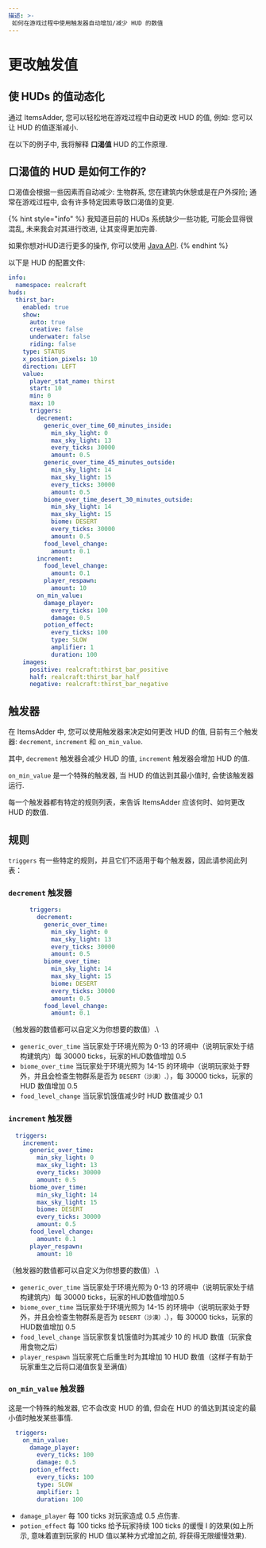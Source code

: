 ```yaml
---
描述: >-
 如何在游戏过程中使用触发器自动增加/减少 HUD 的数值
---
```


# 更改触发值

## 使 HUDs 的值动态化

通过 ItemsAdder, 您可以轻松地在游戏过程中自动更改 HUD 的值, 例如: 您可以让 HUD 的值逐渐减小.

在以下的例子中, 我将解释 **口渴值** HUD 的工作原理.

## 口渴值的 HUD 是如何工作的?

口渴值会根据一些因素而自动减少: 生物群系, 您在建筑内休憩或是在户外探险; 
通常在游戏过程中, 会有许多特定因素导致口渴值的变更.

{% hint style="info" %}
我知道目前的 HUDs 系统缺少一些功能, 可能会显得很混乱, 未来我会对其进行改进, 让其变得更加完善.

如果你想对HUD进行更多的操作, 你可以使用 [Java API](../../../developers/java-api/).
{% endhint %}

以下是 HUD 的配置文件:

```yaml
info:
  namespace: realcraft
huds:
  thirst_bar:
    enabled: true
    show:
      auto: true
      creative: false
      underwater: false
      riding: false
    type: STATUS
    x_position_pixels: 10
    direction: LEFT
    value:
      player_stat_name: thirst
      start: 10
      min: 0
      max: 10
      triggers:
        decrement:
          generic_over_time_60_minutes_inside:
            min_sky_light: 0
            max_sky_light: 13
            every_ticks: 30000
            amount: 0.5
          generic_over_time_45_minutes_outside:
            min_sky_light: 14
            max_sky_light: 15
            every_ticks: 30000
            amount: 0.5
          biome_over_time_desert_30_minutes_outside:
            min_sky_light: 14
            max_sky_light: 15
            biome: DESERT
            every_ticks: 30000
            amount: 0.5
          food_level_change:
            amount: 0.1
        increment:
          food_level_change:
            amount: 0.1
          player_respawn:
            amount: 10
        on_min_value:
          damage_player:
            every_ticks: 100
            damage: 0.5
          potion_effect:
            every_ticks: 100
            type: SLOW
            amplifier: 1
            duration: 100
    images:
      positive: realcraft:thirst_bar_positive
      half: realcraft:thirst_bar_half
      negative: realcraft:thirst_bar_negative

```

## 触发器

在 ItemsAdder 中, 您可以使用触发器来决定如何更改 HUD 的值, 目前有三个触发器: `decrement`, `increment` 和 `on_min_value`.

其中, `decrement` 触发器会减少 HUD 的值, `increment` 触发器会增加 HUD 的值.

`on_min_value` 是一个特殊的触发器, 当 HUD 的值达到其最小值时, 会使该触发器运行.

每一个触发器都有特定的规则列表，来告诉 ItemsAdder 应该何时、如何更改 HUD 的数值.

## 规则

`triggers` 有一些特定的规则，并且它们不适用于每个触发器，因此请参阅此列表：

### `decrement` 触发器

```yaml
      triggers:
        decrement:
          generic_over_time:
            min_sky_light: 0
            max_sky_light: 13
            every_ticks: 30000
            amount: 0.5
          biome_over_time:
            min_sky_light: 14
            max_sky_light: 15
            biome: DESERT
            every_ticks: 30000
            amount: 0.5
          food_level_change:
            amount: 0.1
```
（触发器的数值都可以自定义为你想要的数值）.\
* `generic_over_time` 当玩家处于环境光照为 0-13 的环境中（说明玩家处于结构建筑内）每 30000 ticks，玩家的HUD数值增加 0.5
* `biome_over_time` 当玩家处于环境光照为 14-15 的环境中（说明玩家处于野外，并且会检查生物群系是否为 `DESERT（沙漠）`.），每 30000 ticks，玩家的 HUD 数值增加 0.5
* `food_level_change` 当玩家饥饿值减少时 HUD 数值减少 0.1

### `increment` 触发器

```yaml
  triggers:
    increment:
      generic_over_time:
        min_sky_light: 0
        max_sky_light: 13
        every_ticks: 30000
        amount: 0.5
      biome_over_time:
        min_sky_light: 14
        max_sky_light: 15
        biome: DESERT
        every_ticks: 30000
        amount: 0.5
      food_level_change:
        amount: 0.1
      player_respawn:
        amount: 10
```
（触发器的数值都可以自定义为你想要的数值）.\
* `generic_over_time` 当玩家处于环境光照为 0-13 的环境中（说明玩家处于结构建筑内）每 30000 ticks，玩家的HUD数值增加0.5
* `biome_over_time` 当玩家处于环境光照为 14-15 的环境中（说明玩家处于野外，并且会检查生物群系是否为 `DESERT（沙漠）`.），每 30000 ticks，玩家的HUD数值增加 0.5
* `food_level_change` 当玩家恢复饥饿值时为其减少 10 的 HUD 数值（玩家食用食物之后）
* `player_respawn` 当玩家死亡后重生时为其增加 10 HUD 数值（这样子有助于玩家重生之后将口渴值恢复至满值）

### `on_min_value` 触发器

这是一个特殊的触发器, 它不会改变 HUD 的值, 但会在 HUD 的值达到其设定的最小值时触发某些事情.

```yaml
  triggers:
    on_min_value:
      damage_player:
        every_ticks: 100
        damage: 0.5
      potion_effect:
        every_ticks: 100
        type: SLOW
        amplifier: 1
        duration: 100
```

* `damage_player` 每 100 ticks 对玩家造成 0.5 点伤害.
* `potion_effect` 每 100 ticks 给予玩家持续 100 ticks 的缓慢 I 的效果(如上所示, 意味着直到玩家的 HUD 值以某种方式增加之前, 将获得无限缓慢效果).

